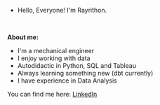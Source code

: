 - Hello, Everyone! I'm Rayrithon.

<p>&nbsp;</p>

**About me:**

- I'm a mechanical engineer
- I enjoy working with data
- Autodidactic in Python, SQL and Tableau
- Always learning something new (dbt currently)
- I have experience in Data Analysis

You can find me here: [LinkedIn](https://www.linkedin.com/in/rayrithon/)

<p>&nbsp;</p>
